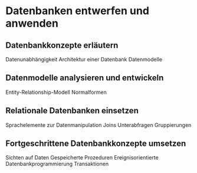 # Datenbanken entwerfen und anwenden

## Datenbankkonzepte erläutern
Datenunabhängigkeit
Architektur einer Datenbank
Datenmodelle

## Datenmodelle analysieren und entwickeln
Entity-Relationship-Modell
Normalformen

## Relationale Datenbanken einsetzen
Sprachelemente zur Datenmanipulation
Joins
Unterabfragen
Gruppierungen

## Fortgeschrittene Datenbankkonzepte umsetzen
Sichten auf Daten
Gespeicherte Prozeduren
Ereignisorientierte Datenbankprogrammierung
Transaktionen